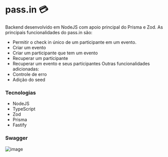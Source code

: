# pass.in 💳
Backend desenvolvido em NodeJS com apoio principal do Prisma e Zod.
As principais funcionalidades do pass.in são:
- Permitir o check in único de um participante em um evento.
- Criar um evento
- Criar um participante que tem um evento
- Recuperar um participante
- Recuperar um evento e seus participantes
Outras funcionalidades adicionadas:
- Controle de erro
- Adição do seed
### Tecnologias
- NodeJS
- TypeScript
- Zod
- Prisma
- Fastify
### Swagger
![image](https://github.com/luisricarte/pass.in/assets/62070412/718f574b-ce25-4489-a768-02670ea816d0)

